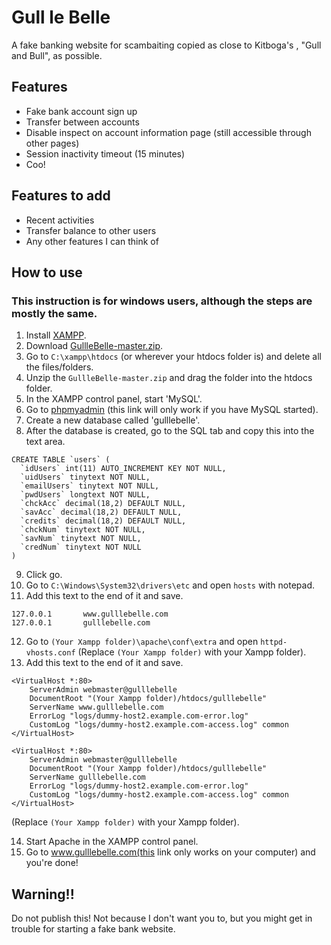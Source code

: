 # Gull le Belle

A fake banking website for scambaiting copied as close to Kitboga's , "Gull and Bull", as possible.

## Features
* Fake bank account sign up
* Transfer between accounts
* Disable inspect on account information page (still accessible through other pages)
* Session inactivity timeout (15 minutes)
* Coo!

## Features to add
* Recent activities
* Transfer balance to other users
* Any other features I can think of

## How to use
### This instruction is for windows users, although the steps are mostly the same.
1. Install [XAMPP](https://www.apachefriends.org/index.html).
2. Download [GullleBelle-master.zip](https://github.com/lahrence/GullleBelle/archive/master.zip).
3. Go to `C:\xampp\htdocs` (or wherever your htdocs folder is) and delete all the files/folders.
4. Unzip the `GullleBelle-master.zip` and drag the folder into the htdocs folder.
5. In the XAMPP control panel, start 'MySQL'.
6. Go to [phpmyadmin](http://localhost/phpmyadmin/) (this link will only work if you have MySQL started).
7. Create a new database called 'gulllebelle'.
8. After the database is created, go to the SQL tab and copy this into the text area.
```
CREATE TABLE `users` (
  `idUsers` int(11) AUTO_INCREMENT KEY NOT NULL,
  `uidUsers` tinytext NOT NULL,
  `emailUsers` tinytext NOT NULL,
  `pwdUsers` longtext NOT NULL,
  `chckAcc` decimal(18,2) DEFAULT NULL,
  `savAcc` decimal(18,2) DEFAULT NULL,
  `credits` decimal(18,2) DEFAULT NULL,
  `chckNum` tinytext NOT NULL,
  `savNum` tinytext NOT NULL,
  `credNum` tinytext NOT NULL
)
```
9. Click go.
10. Go to `C:\Windows\System32\drivers\etc` and open `hosts` with notepad.
11. Add this text to the end of it and save. 
```
127.0.0.1       www.gulllebelle.com
127.0.0.1       gulllebelle.com
```
12. Go to `(Your Xampp folder)\apache\conf\extra` and open `httpd-vhosts.conf`  (Replace `(Your Xampp folder)` with your Xampp folder).
13. Add this text to the end of it and save.
````
<VirtualHost *:80>
    ServerAdmin webmaster@gulllebelle
    DocumentRoot "(Your Xampp folder)/htdocs/gulllebelle"
    ServerName www.gulllebelle.com
    ErrorLog "logs/dummy-host2.example.com-error.log"
    CustomLog "logs/dummy-host2.example.com-access.log" common
</VirtualHost>

<VirtualHost *:80>
    ServerAdmin webmaster@gulllebelle
    DocumentRoot "(Your Xampp folder)/htdocs/gulllebelle"
    ServerName gulllebelle.com
    ErrorLog "logs/dummy-host2.example.com-error.log"
    CustomLog "logs/dummy-host2.example.com-access.log" common
</VirtualHost>
````  
(Replace `(Your Xampp folder)` with your Xampp folder).

14. Start Apache in the XAMPP control panel.
15. Go to www.gulllebelle.com(this link only works on your computer) and you're done!

## Warning!!
Do not publish this! Not because I don't want you to, but you might get in trouble for starting a fake bank website.